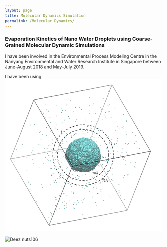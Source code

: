 ```yaml
---
layout: page
title: Molecular Dynamics Simulation
permalink: /Molecular Dynamics/
---
```

### Evaporation Kinetics of Nano Water Droplets using Coarse-Grained Molecular Dynamic Simulations

I have been involved in the Environmental Process Modeling Centre in the Nanyang Environmental and Water Research Institute in Singapore between June-August 2018 and May-July 2019.

I have been using 
![Deez nuts420](/assets/photo420.JPG)

![Deez nuts106](/assets/photo106.JPG)
